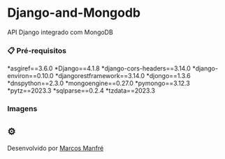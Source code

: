 # Django-and-Mongodb
 
API Django integrado com MongoDB

### 📋 Pré-requisitos

*asgiref==3.6.0
*Django==4.1.8
*django-cors-headers==3.14.0
*django-environ==0.10.0
*djangorestframework==3.14.0
*djongo==1.3.6
*dnspython==2.3.0
*mongoengine==0.27.0
*pymongo==3.12.3
*pytz==2023.3
*sqlparse==0.2.4
*tzdata==2023.3


###  Imagens





## ⚙️ 



Desenvolvido por [Marcos Manfré](https://github.com/marcosmanfre) 
